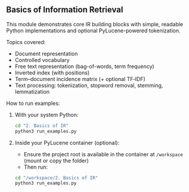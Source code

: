## Basics of Information Retrieval

This module demonstrates core IR building blocks with simple, readable Python implementations and optional PyLucene-powered tokenization.

Topics covered:
- Document representation
- Controlled vocabulary
- Free text representation (bag-of-words, term frequency)
- Inverted index (with positions)
- Term–document incidence matrix (+ optional TF‑IDF)
- Text processing: tokenization, stopword removal, stemming, lemmatization

How to run examples:
1) With your system Python:
   ```bash
   cd "2. Basics of IR"
   python3 run_examples.py
   ```

2) Inside your PyLucene container (optional):
   - Ensure the project root is available in the container at `/workspace` (mount or copy the folder)
   - Then run:
   ```bash
   cd "/workspace/2. Basics of IR"
   python3 run_examples.py
   ```


